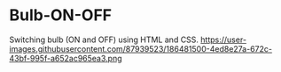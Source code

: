 # Bulb-ON-OFF
Switching bulb (ON and OFF) using HTML and CSS.
https://user-images.githubusercontent.com/87939523/186481500-4ed8e27a-672c-43bf-995f-a652ac965ea3.png
